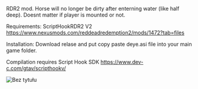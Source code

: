 RDR2 mod. Horse will no longer be dirty after enterning water (like half deep). Doesnt matter if player is mounted or not.

Requirements: ScriptHookRDR2 V2 https://www.nexusmods.com/reddeadredemption2/mods/1472?tab=files

Installation: Download relase and put copy paste deye.asi file into your main game folder.

Compilation requires Script Hook SDK https://www.dev-c.com/gtav/scripthookv/

![Bez tytułu](https://github.com/user-attachments/assets/b14c9559-531e-4d38-912f-c2313c11cb39)

